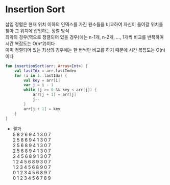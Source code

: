 # Insertion Sort

삽입 정렬은 현재 위치 이하의 인덱스를 가진 원소들을 비교하여 자신이 들어갈 위치를 찾아 그 위치에 삽입하는 정렬 방식  
최악의 경우(역으로 정렬되어 있을 경우)에는 n-1개, n-2개, ..., 1개씩 비교를 반복하여 시간 복잡도는 O(n^2)이다  
이미 정렬되어 있는 최상의 경우에는 한 번씩만 비교를 하기 때문에 시간 복잡도는 O(n)이다

~~~kotlin
fun insertionSort(arr: Array<Int>) {
    val lastIdx = arr.lastIndex
    for (i in 1..lastIdx) {
        val key = arr[i]
        var j = i - 1
        while (j >= 0 && key < arr[j]) {
            arr[j + 1] = arr[j]
            j--
        }
        arr[j + 1] = key
    }
}
~~~

- 결과  
  5 8 2 6 9 4 1 3 0 7  
  2 5 8 6 9 4 1 3 0 7  
  2 5 6 8 9 4 1 3 0 7  
  2 5 6 8 9 4 1 3 0 7  
  2 4 5 6 8 9 1 3 0 7  
  1 2 4 5 6 8 9 3 0 7  
  1 2 3 4 5 6 8 9 0 7  
  0 1 2 3 4 5 6 8 9 7  
  0 1 2 3 4 5 6 7 8 9
